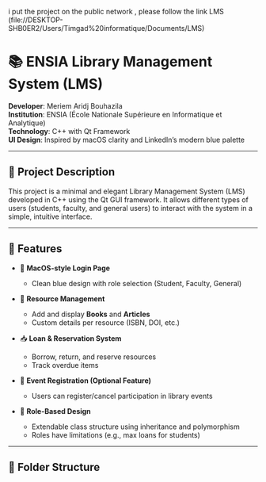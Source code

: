 i put the project on the public network , please follow the link 
LMS (file://DESKTOP-SHB0ER2/Users/Timgad%20informatique/Documents/LMS)

# 📚 ENSIA Library Management System (LMS)

**Developer**: Meriem Aridj Bouhazila  
**Institution**: ENSIA (École Nationale Supérieure en Informatique et Analytique)  
**Technology**: C++ with Qt Framework  
**UI Design**: Inspired by macOS clarity and LinkedIn’s modern blue palette

---

## 🎯 Project Description

This project is a minimal and elegant Library Management System (LMS) developed in C++ using the Qt GUI framework. It allows different types of users (students, faculty, and general users) to interact with the system in a simple, intuitive interface.

---

## 🌟 Features

- 🔐 **MacOS-style Login Page**
  - Clean blue design with role selection (Student, Faculty, General)

- 📘 **Resource Management**
  - Add and display **Books** and **Articles**
  - Custom details per resource (ISBN, DOI, etc.)

- 📥 **Loan & Reservation System**
  - Borrow, return, and reserve resources
  - Track overdue items

- 📅 **Event Registration (Optional Feature)**
  - Users can register/cancel participation in library events

- 🔁 **Role-Based Design**
  - Extendable class structure using inheritance and polymorphism
  - Roles have limitations (e.g., max loans for students)

---

## 📂 Folder Structure

